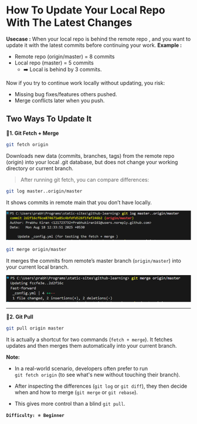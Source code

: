 # How To Update Your Local Repo With The Latest Changes

**Usecase :** When your local repo is behind the remote repo , and you want to update it with the latest commits before continuing your work.
**Example :** 
- Remote repo (origin/master) = 8 commits
- Local repo (master) = 5 commits
    - ➡️ Local is behind by 3 commits.

Now if you try to continue work locally without updating, you risk:
- Missing bug fixes/features others pushed.
- Merge conflicts later when you push.

## Two Ways To Update It 
🔹**1. Git Fetch + Merge**
```sh
git fetch origin
```
Downloads new data (commits, branches, tags) from the remote repo (origin) into your local .git database, but does not change your working directory or current branch.
> After running git fetch, you can compare differences:
```sh
git log master..origin/master
```
It shows commits in remote main that you don’t have locally.

![log Output](../assets/day-02-log.png)

```sh
git merge origin/master
```
It merges the commits from remote’s master branch (`origin/master`) into your current local branch.

![merge output](../assets/day-02-merge.png)

---
**🔹2. Git Pull**
```sh
git pull origin master
```
It is actually a shortcut for two commands (`fetch + merge`). It fetches updates and then merges them automatically into your current branch. 

**Note:**
- In a real-world scenario, developers often prefer to run  
`git fetch origin` (to see what's new without touching their branch).  

- After inspecting the differences (`git log` or `git diff`), they then decide  
when and how to merge (`git merge` or `git rebase`).  

- This gives more control than a blind `git pull`.

**`Difficulty: ⭐ Beginner`**
